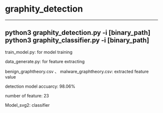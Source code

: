 # graphity_detection
----------------------------------------------
python3 graphity_detection.py -i [binary_path]
python3 graphity_classifier.py -i [binary_path]
----------------------------------------------
train_model.py: for model training

data_generate.py: for feature extracting

benign_graphtheory.csv 、 malware_graphtheory.csv: extracted feature value

detection model accuarcy: 98.06%

number of feature: 23

Model_svg2: classifier
